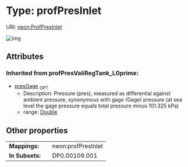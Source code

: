
# Type: profPresInlet




URI: [neon:ProfPresInlet](https://data.neonscience.org/ProfPresInlet)


![img](http://yuml.me/diagram/nofunky;dir:TB/class/)

## Attributes


### Inherited from profPresValiRegTank_L0prime:

 * [presGage](presGage.md)  <sub>OPT</sub>
    * Description: Pressure (pres), measured as differential against ambient pressure, synonymous with gage (Gage) pressure (at sea level the gage pressure equals total pressure minus 101.325 kPa)
    * range: [Double](types/Double.md)

## Other properties

|  |  |  |
| --- | --- | --- |
| **Mappings:** | | neon:profPresInlet |
| **In Subsets:** | | DP0.00109.001 |

